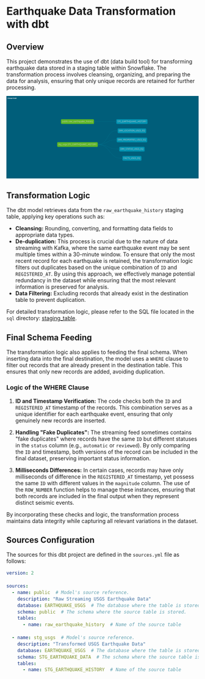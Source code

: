 # Earthquake Data Transformation with dbt

## Overview

This project demonstrates the use of dbt (data build tool) for transforming earthquake data stored in a staging table within Snowflake. The transformation process involves cleansing, organizing, and preparing the data for analysis, ensuring that only unique records are retained for further processing.

![dbt_lineage](/assets/dbt_lineage.png)

## Transformation Logic

The dbt model retrieves data from the `raw_earthquake_history` staging table, applying key operations such as:

- **Cleansing:** Rounding, converting, and formatting data fields to appropriate data types.
- **De-duplication:** This process is crucial due to the nature of data streaming with Kafka, where the same earthquake event may be sent multiple times within a 30-minute window. To ensure that only the most recent record for each earthquake is retained, the transformation logic filters out duplicates based on the unique combination of `ID` and `REGISTERED_AT`. By using this approach, we effectively manage potential redundancy in the dataset while ensuring that the most relevant information is preserved for analysis.
- **Data Filtering:** Excluding records that already exist in the destination table to prevent duplication.

For detailed transformation logic, please refer to the SQL file located in the `sql` directory: [staging_table](/3_data_transformation/staging_data.sql).

## Final Schema Feeding

The transformation logic also applies to feeding the final schema. When inserting data into the final destination, the model uses a `WHERE` clause to filter out records that are already present in the destination table. This ensures that only new records are added, avoiding duplication.

### Logic of the WHERE Clause

1. **ID and Timestamp Verification:** The code checks both the `ID` and `REGISTERED_AT` timestamp of the records. This combination serves as a unique identifier for each earthquake event, ensuring that only genuinely new records are inserted.

2. **Handling "Fake Duplicates":** The streaming feed sometimes contains "fake duplicates" where records have the same `ID` but different statuses in the `status` column (e.g., `automatic` or `reviewed`). By only comparing the `ID` and timestamp, both versions of the record can be included in the final dataset, preserving important status information.

3. **Milliseconds Differences:** In certain cases, records may have only milliseconds of difference in the `REGISTERED_AT` timestamp, yet possess the same `ID` with different values in the `magnitude` column. The use of the `ROW_NUMBER` function helps to manage these instances, ensuring that both records are included in the final output when they represent distinct seismic events.

By incorporating these checks and logic, the transformation process maintains data integrity while capturing all relevant variations in the dataset.


## Sources Configuration

The sources for this dbt project are defined in the `sources.yml` file as follows:

```yaml
version: 2

sources:
  - name: public  # Model's source reference.
    description: "Raw Streaming USGS Earthquake Data"
    database: EARTHQUAKE_USGS  # The database where the table is stored.
    schema: public  # The schema where the source table is stored.
    tables:
      - name: raw_earthquake_history  # Name of the source table
      
  - name: stg_usgs  # Model's source reference.
    description: "Transformed USGS Earthquake Data"
    database: EARTHQUAKE_USGS  # The database where the table is stored.
    schema: STG_EARTHQUAKE_DATA  # The schema where the source table is stored.
    tables:
      - name: STG_EARTHQUAKE_HISTORY  # Name of the source table


